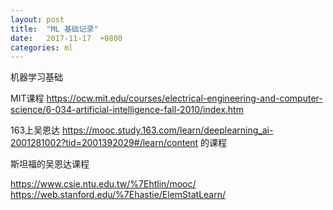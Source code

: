 ```yaml
---
layout: post
title:  "ML 基础记录"
date:   2017-11-17  +0800
categories: ml
---
```

机器学习基础

MIT课程 https://ocw.mit.edu/courses/electrical-engineering-and-computer-science/6-034-artificial-intelligence-fall-2010/index.htm

163上吴恩达 https://mooc.study.163.com/learn/deeplearning_ai-2001281002?tid=2001392029#/learn/content 的课程

斯坦福的吴恩达课程

https://www.csie.ntu.edu.tw/%7Ehtlin/mooc/
https://web.stanford.edu/%7Ehastie/ElemStatLearn/